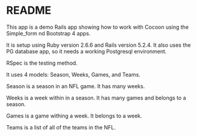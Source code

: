 # README

This app is a demo Rails app showing how to work with Cocoon using the Simple_form
nd Bootstrap 4 apps.

It is setup using Ruby version 2.6.6 and Rails version 5.2.4.  It also uses the PG database app, so it needs a working Postgresql environment.

RSpec is the testing method.

It uses 4 models: Season, Weeks, Games, and Teams.

Season is a season in an NFL game. It has many weeks.

Weeks is a week within in a season. It has many games and belongs to a season.

Games is a game withing a week.  It belongs to a week.

Teams is a list of all of the teams in the NFL.
